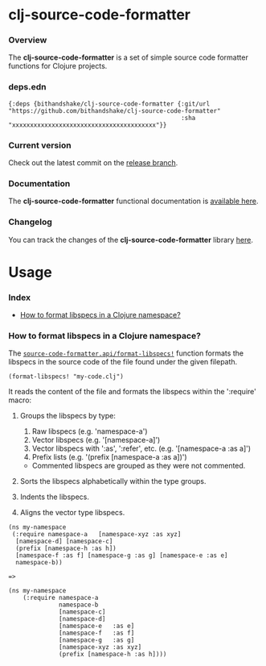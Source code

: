 
# clj-source-code-formatter

### Overview

The <strong>clj-source-code-formatter</strong> is a set of simple source code formatter functions for Clojure projects.

### deps.edn

```
{:deps {bithandshake/clj-source-code-formatter {:git/url "https://github.com/bithandshake/clj-source-code-formatter"
                                                :sha     "xxxxxxxxxxxxxxxxxxxxxxxxxxxxxxxxxxxxxxxx"}}
```

### Current version

Check out the latest commit on the [release branch](https://github.com/bithandshake/clj-source-code-formatter/tree/release).

### Documentation

The <strong>clj-source-code-formatter</strong> functional documentation is [available here](documentation/COVER.md).

### Changelog

You can track the changes of the <strong>clj-source-code-formatter</strong> library [here](CHANGES.md).

# Usage

### Index

- [How to format libspecs in a Clojure namespace?](#how-to-format-libspecs-in-a-clojure-namespace)

### How to format libspecs in a Clojure namespace?

The [`source-code-formatter.api/format-libspecs!`](documentation/clj/source-code-formatter/API.md#format-libspecs)
function formats the libspecs in the source code of the file found under the given filepath.

```
(format-libspecs! "my-code.clj")
```


It reads the content of the file and formats the libspecs within the ':require' macro:

1. Groups the libspecs by type:
   1. Raw libspecs                               (e.g. 'namespace-a')
   2. Vector libspecs                            (e.g. '[namespace-a]')
   3. Vector libspecs with ':as', ':refer', etc. (e.g. '[namespace-a :as a]')
   4. Prefix lists                               (e.g. '(prefix [namespace-a :as a])')
   + Commented libspecs are grouped as they were not commented.


2. Sorts the libspecs alphabetically within the type groups.

3. Indents the libspecs.

4. Aligns the vector type libspecs.

```
(ns my-namespace
 (:require namespace-a   [namespace-xyz :as xyz]
  [namespace-d] [namespace-c]
  (prefix [namespace-h :as h])
  [namespace-f :as f] [namespace-g :as g] [namespace-e :as e]
  namespace-b))

=>

(ns my-namespace
    (:require namespace-a
              namespace-b
              [namespace-c]
              [namespace-d]
              [namespace-e   :as e]
              [namespace-f   :as f]
              [namespace-g   :as g]
              [namespace-xyz :as xyz]
              (prefix [namespace-h :as h])))  
```
